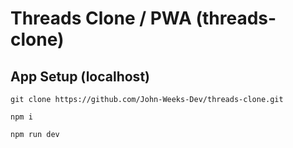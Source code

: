 # Threads Clone / PWA (threads-clone)

## App Setup (localhost)

```
git clone https://github.com/John-Weeks-Dev/threads-clone.git

npm i

npm run dev
```
